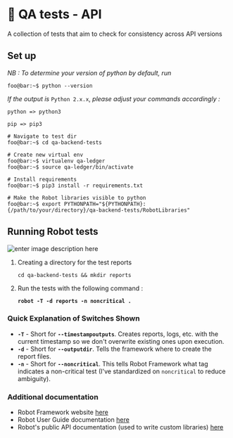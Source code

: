# 🤖 QA tests - API

A collection of tests that aim to check for consistency across API versions

## Set up

_NB : To determine your version of python by default, run_

`foo@bar:~$ python --version`

_If the output is_ `Python 2.x.x`, _please adjust your commands accordingly :_

`python => python3`

`pip => pip3`


    # Navigate to test dir
    foo@bar:~$ cd qa-backend-tests

    # Create new virtual env
    foo@bar:~$ virtualenv qa-ledger
    foo@bar:~$ source qa-ledger/bin/activate

    # Install requirements
    foo@bar:~$ pip3 install -r requirements.txt

    # Make the Robot libraries visible to python
    foo@bar:~$ export PYTHONPATH="${PYTHONPATH}:{/path/to/your/directory}/qa-backend-tests/RobotLibraries"

## Running Robot tests
![enter image description here](https://camo.githubusercontent.com/59f01d91e0ac4c30359b6b89303d72aaa52cd7bcdd9d1d814cd9a5f6ed31baf1/687474703a2f2f7777772e64616564746563682e636f6d2f77702d636f6e74656e742f75706c6f6164732f323031322f31322f54657374416c6c5468655468696e67732e6a7067)

   

 1. Creating a directory for the test reports

    `cd qa-backend-tests && mkdir reports`

 2. Run the tests with the following command : 
 
	  **`robot -T -d reports -n noncritical .`**

### Quick Explanation of Switches Shown

-   **`-T`**  - Short for  **`--timestampoutputs`**. Creates reports, logs, etc. with the current timestamp so we don't overwrite existing ones upon execution.
-   **`-d`**  - Short for  **`--outputdir`**. Tells the framework where to create the report files.
-   **`-n`**  - Short for  **`--noncritical`**. This tells Robot Framework what tag indicates a non-critical test (I've standardized on  `noncritical`  to reduce ambiguity).

### Additional documentation

 - Robot Framework website [here](https://robotframework.org/)
 - Robot User Guide documentation [here](https://robotframework.org/robotframework/latest/RobotFrameworkUserGuide.html)
 - Robot's public API documentation (used to write custom libraries) [here](https://robot-framework.readthedocs.io/en/latest/)
